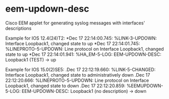 eem-updown-desc
===============

Cisco EEM applet for generating syslog messages with interfaces' descriptions

Example for IOS 12.4(24)T2:
*Dec 17 22:14:00.745: %LINK-3-UPDOWN: Interface Loopback1, changed state to up
*Dec 17 22:14:01.745: %LINEPROTO-5-UPDOWN: Line protocol on Interface Loopback1, changed state to up
*Dec 17 22:14:01.941: %HA_EM-5-LOG: EEM-UPDOWN-DESC: Loopback1 (TEST) -> up

Example for IOS 15.0(2)SE5:
.Dec 17 22:12:19.660: %LINK-5-CHANGED: Interface Loopback1, changed state to administratively down
.Dec 17 22:12:20.666: %LINEPROTO-5-UPDOWN: Line protocol on Interface Loopback1, changed state to down
.Dec 17 22:12:20.859: %EEMUPDOWN-5-LOG: EEM-UPDOWN-DESC: Loopback1 (no description) -> down
